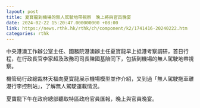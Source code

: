 ```yaml
---
layout: post
title: 夏寶龍到機場的無人駕駛地帶視察　晚上將與官員晚宴
date: 2024-02-22 15:20:47.000000000 +08:00
link: https://news.rthk.hk/rthk/ch/component/k2/1741416-20240222.htm
categories: rthk
---
```


中央港澳工作辦公室主任、國務院港澳辦主任夏寶龍早上抵港考察調研，首日行程，在行政長官李家超及政務司司長陳國基陪同下，包括到機場的無人駕駛地帶視察。

機管局行政總裁林天福向夏寶龍展示機場模型並作介紹，又到過「無人駕駛拖車離港行李控制站」，了解無人駕駛運載情況。

夏寶龍下午在政府總部聽取特區政府官員匯報，晚上與官員晚宴。
